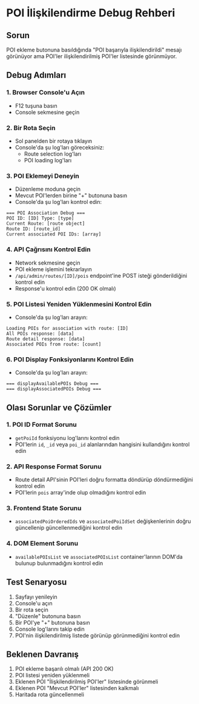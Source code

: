 # POI İlişkilendirme Debug Rehberi

## Sorun
POI ekleme butonuna basıldığında "POI başarıyla ilişkilendirildi" mesajı görünüyor ama POI'ler ilişkilendirilmiş POI'ler listesinde görünmüyor.

## Debug Adımları

### 1. Browser Console'u Açın
- F12 tuşuna basın
- Console sekmesine geçin

### 2. Bir Rota Seçin
- Sol panelden bir rotaya tıklayın
- Console'da şu log'ları göreceksiniz:
  - Route selection log'ları
  - POI loading log'ları

### 3. POI Eklemeyi Deneyin
- Düzenleme moduna geçin
- Mevcut POI'lerden birine "+" butonuna basın
- Console'da şu log'ları kontrol edin:

```
=== POI Association Debug ===
POI ID: [ID] Type: [type]
Current Route: [route object]
Route ID: [route_id]
Current associated POI IDs: [array]
```

### 4. API Çağrısını Kontrol Edin
- Network sekmesine geçin
- POI ekleme işlemini tekrarlayın
- `/api/admin/routes/[ID]/pois` endpoint'ine POST isteği gönderildiğini kontrol edin
- Response'u kontrol edin (200 OK olmalı)

### 5. POI Listesi Yeniden Yüklenmesini Kontrol Edin
- Console'da şu log'ları arayın:
```
Loading POIs for association with route: [ID]
All POIs response: [data]
Route detail response: [data]
Associated POIs from route: [count]
```

### 6. POI Display Fonksiyonlarını Kontrol Edin
- Console'da şu log'ları arayın:
```
=== displayAvailablePOIs Debug ===
=== displayAssociatedPOIs Debug ===
```

## Olası Sorunlar ve Çözümler

### 1. POI ID Format Sorunu
- `getPoiId` fonksiyonu log'larını kontrol edin
- POI'lerin `id`, `_id` veya `poi_id` alanlarından hangisini kullandığını kontrol edin

### 2. API Response Format Sorunu
- Route detail API'sinin POI'leri doğru formatta döndürüp döndürmediğini kontrol edin
- POI'lerin `pois` array'inde olup olmadığını kontrol edin

### 3. Frontend State Sorunu
- `associatedPoiOrderedIds` ve `associatedPoiIdSet` değişkenlerinin doğru güncellenip güncellenmediğini kontrol edin

### 4. DOM Element Sorunu
- `availablePOIsList` ve `associatedPOIsList` container'larının DOM'da bulunup bulunmadığını kontrol edin

## Test Senaryosu

1. Sayfayı yenileyin
2. Console'u açın
3. Bir rota seçin
4. "Düzenle" butonuna basın
5. Bir POI'ye "+" butonuna basın
6. Console log'larını takip edin
7. POI'nin ilişkilendirilmiş listede görünüp görünmediğini kontrol edin

## Beklenen Davranış

1. POI ekleme başarılı olmalı (API 200 OK)
2. POI listesi yeniden yüklenmeli
3. Eklenen POI "İlişkilendirilmiş POI'ler" listesinde görünmeli
4. Eklenen POI "Mevcut POI'ler" listesinden kalkmalı
5. Haritada rota güncellenmeli